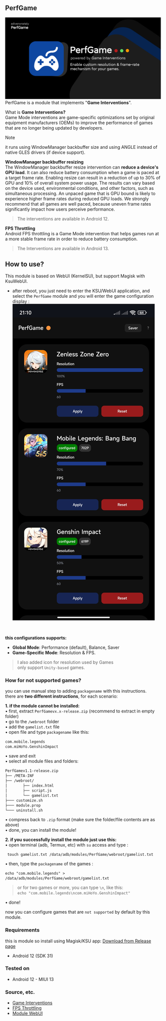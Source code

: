## PerfGame
![banner](https://github.com/adivenxnataly/PerfGame/blob/main/files/perfbannerv1.1.jpg)
PerfGame is a module that implements "**Game Interventions**".

What is **Game Interventions?** <br>
Game Mode interventions are game-specific optimizations set by original equipment manufacturers (OEMs) to improve the performance of games that are no longer being updated by developers.

> [!NOTE]
> it runs using WindowManager backbuffer size and using ANGLE instead of native GLES drivers (if device support).

**WindowManager backbuffer resizing** <br>
The WindowManager backbuffer resize intervention can **reduce a device's GPU load**. It can also reduce battery consumption when a game is paced at a target frame rate.
Enabling resize can result in a reduction of up to 30% of GPU and 10% of overall system power usage. The results can vary based on the device used, environmental conditions, and other factors, such as simultaneous processing.
An unpaced game that is GPU bound is likely to experience higher frame rates during reduced GPU loads.
We strongly recommend that all games are well paced, because uneven frame rates significantly impact how users perceive performance.
<br>
> The interventions are available in Android 12.

**FPS Throttling**<br>
Android FPS throttling is a Game Mode intervention that helps games run at a more stable frame rate in order to reduce battery consumption.
<br>
> The Interventions are available in Android 13.


## How to use?
This module is based on WebUI (KernelSU), but support Magisk with KsuWebUI.
 - after reboot, you just need to enter the KSU/WebUI application, and select the `PerfGame` module and you will enter the game configuration display :
![screenshot](https://github.com/adivenxnataly/PerfGame/blob/main/files/perfgame.jpg)
<br>

**this configurations supports:**
 - **Global Mode**: Performance (default), Balance, Saver
 - **Game-Specific Mode**: Resolution & FPS.
 > I also added icon for resolution used by Games <br>
 > only support `Unity-based` games.

### How for not supported games? 
you can use manual step to adding `packagename` with this instructions. <br>
there are **two different instructions**, for each scenario: <br>

**1. if the module cannot be installed:** <br>
• first, extract `PerfGamevx.x-release.zip` (recommend to extract in empty folder)<br>
• go to the `/webroot` folder <br>
• add the `gamelist.txt` file <br>
• open file and type `packagename` like this: <br>

    com.mobile.legends
    com.miHoYo.GenshinImpact

• save and exit <br>
• select all module files and folders:
  ```
PerfGamev1.1-release.zip
├── /META-INF
├── /webroot/
│       ├── index.html
│       ├── script.js
│       └── gamelist.txt
├─── customize.sh
├─── module.prop
└─── uninstall.sh
```
• compress back to `.zip` format (make sure the folder/file contents are as above) <br>
• done, you can install the module! <br>

**2. if you successfully install the module just use this:** <br>
• open terminal (adb, Termux, etc) with `su` access and type :

     touch gamelist.txt /data/adb/modules/PerfGame/webroot/gamelist.txt
  
• then, type the `packagename` of the games :

    echo "com.mobile.legends" > /data/adb/modules/PerfGame/webroot/gamelist.txt
    
> or for two games or more, you can type `\n`, like this: <br>
> `echo "com.mobile.legends\ncom.miHoYo.GenshinImpact"`


• done! <br>

now you can configure games that are `not supported` by default by this module.

### Requirements
this is module so install using Magisk/KSU app:
 [Download from Release page](https://github.com/adivenxnataly/PerfGame/releases)

  - Android 12 (SDK 31)

### Tested on
- Android 12 - MIUI 13

### Source, etc.
- [Game Interventions](https://developer.android.com/games/optimize/adpf/gamemode/gamemode-interventions)<br>
- [FPS Throttling](https://developer.android.com/games/optimize/adpf/gamemode/fps-throttling)<br>
- [Module WebUI](https://kernelsu.org/guide/module-webui.html)
